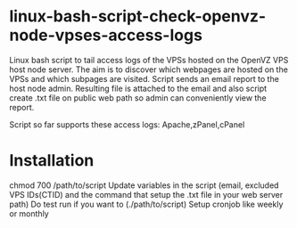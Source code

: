 # linux-bash-script-check-openvz-node-vpses-access-logs

Linux bash script to tail access logs of the VPSs hosted on the OpenVZ VPS host node server.
The aim is to discover which webpages are hosted on the VPSs and which subpages are visited.
Script sends an email report to the host node admin. Resulting file is attached to the email and also script create .txt file on public web path so admin can conveniently view the report.

Script so far supports these access logs: Apache,zPanel,cPanel

# Installation

chmod 700 /path/to/script
Update variables in the script (email, excluded VPS IDs(CTID) and the command that setup the .txt file in your web server path)
Do test run if you want to (./path/to/script)
Setup cronjob like weekly or monthly
